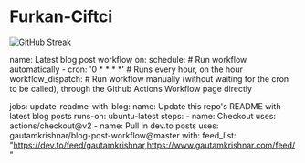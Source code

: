 # Furkan-Ciftci
[![GitHub Streak](http://github-readme-streak-stats.herokuapp.com?user=cftcfurkan&theme=prussian&hide_border=true&date_format=M%20j%5B%2C%20Y%5D)](https://git.io/streak-stats)
<!-- BLOG-POST-LIST:START -->

name: Latest blog post workflow
on:
  schedule: # Run workflow automatically
    - cron: '0 * * * *' # Runs every hour, on the hour
  workflow_dispatch: # Run workflow manually (without waiting for the cron to be called), through the Github Actions Workflow page directly

jobs:
  update-readme-with-blog:
    name: Update this repo's README with latest blog posts
    runs-on: ubuntu-latest
    steps:
      - name: Checkout
        uses: actions/checkout@v2
      - name: Pull in dev.to posts
        uses: gautamkrishnar/blog-post-workflow@master
        with:
          feed_list: "https://dev.to/feed/gautamkrishnar,https://www.gautamkrishnar.com/feed/"

<!-- BLOG-POST-LIST:END -->
